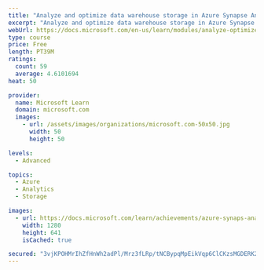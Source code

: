 ```yaml
---
title: "Analyze and optimize data warehouse storage in Azure Synapse Analytics"
excerpt: "Analyze and optimize data warehouse storage in Azure Synapse Analytics"
webUrl: https://docs.microsoft.com/en-us/learn/modules/analyze-optimize-data-warehouse-storage-azure-synapse-analytics/
type: course
price: Free
length: PT39M
ratings:
  count: 59
  average: 4.6101694
heat: 50

provider:
  name: Microsoft Learn
  domain: microsoft.com
  images:
    - url: /assets/images/organizations/microsoft.com-50x50.jpg
      width: 50
      height: 50

levels:
  - Advanced

topics:
  - Azure
  - Analytics
  - Storage

images:
  - url: https://docs.microsoft.com/learn/achievements/azure-synaps-analytics-optimize-data-warehouse-social.png
    width: 1280
    height: 641
    isCached: true

secured: "3vjKPOHMrIhZfHnWh2adPl/Mrz3fLRp/tNCBypqMpEikVqp6ClCKzsMGDERK2RaWN8Hp+YCkfyKzlHKZi1OYg2tcIitp5EtC6kMhwHpxHtUMA8oMgg/oJ746y6Ww28LOXo6WfWA7ai9Ep3ZQ6AbI2xjW82og4ktrJxPjghzLUTLNrJ8WhZ3VT/UVej9R2hcRceYbEjoxCHjfrUiyYh4+YYTllanZXZ8LJggFQC3BciWp2aF4+pwLbtw/sEOKjCpApwEoaMaxMBq9krVR8U42P3R9EAbuKG2IDW/bG0qv/D9ezsQXNw7/OPWs0QYGUfxLmLqjZrxV2P/OY9B6GKApztEJzBkkn/DVHVZuTfeXSjro/z+7iDNF9RZjr6yDwdm0lWCxBj5xctoWISVnV6DAHFcH35S37PR2VAwOGEtj1oo=;R3Y35XoQFdh+DMdzDP6Jww=="
---
```


